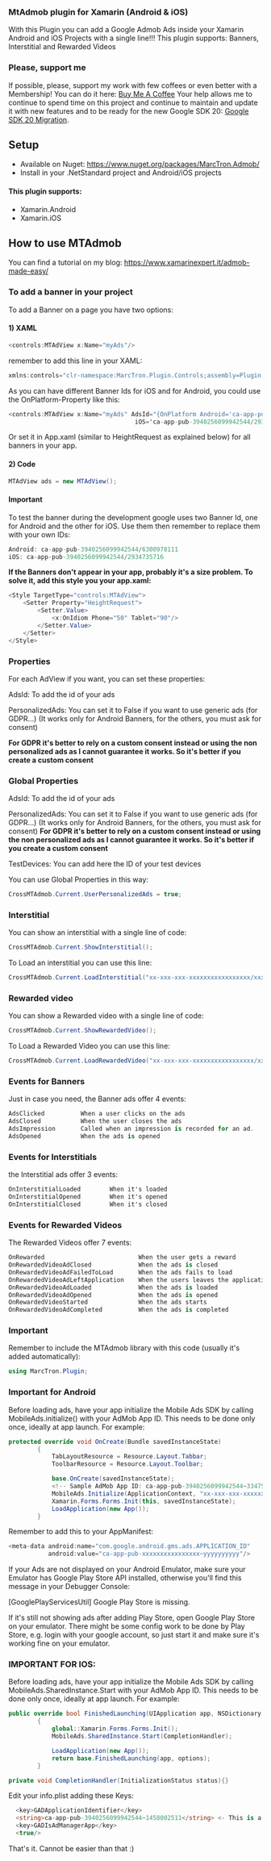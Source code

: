 ### MtAdmob plugin for Xamarin (Android & iOS)

With this Plugin you can add a Google Admob Ads inside your Xamarin Android and iOS Projects with a single line!!!
This plugin supports: Banners, Interstitial and Rewarded Videos

### Please, support me
If possible, please, support my work with few coffees or even better with a Membership!
You can do it here: [Buy Me A Coffee](https://www.buymeacoffee.com/xamarinexpert)
Your help allows me to continue to spend time on this project and continue to maintain and update it with new features and to be ready for the new Google SDK 20: [Google SDK 20 Migration](https://developers.google.com/admob/android/migration).


## Setup
* Available on Nuget: https://www.nuget.org/packages/MarcTron.Admob/
* Install in your .NetStandard project and Android/iOS projects

#### This plugin supports:
* Xamarin.Android
* Xamarin.iOS


## How to use MTAdmob

 You can find a tutorial on my blog: https://www.xamarinexpert.it/admob-made-easy/


### To add a banner in your project

To add a Banner on a page you have two options:

#### 1) XAML

```csharp
<controls:MTAdView x:Name="myAds"/>
```

remember to add this line in your XAML:
```csharp
xmlns:controls="clr-namespace:MarcTron.Plugin.Controls;assembly=Plugin.MtAdmob"
```

As you can have different Banner Ids for iOS and for Android, you could use the OnPlatform-Property like this:
```csharp
<controls:MTAdView x:Name="myAds" AdsId="{OnPlatform Android='ca-app-pub-3940256099942544/6300978111', 
                                   iOS='ca-app-pub-3940256099942544/2934735716'}"/>
```
Or set it in App.xaml (similar to HeightRequest as explained below) for all banners in your app.

#### 2) Code
```csharp
MTAdView ads = new MTAdView();
```

#### Important

To test the banner during the development google uses two Banner Id, one for Android and the other for iOS. Use them then remember to replace them with your own IDs:
```csharp
Android: ca-app-pub-3940256099942544/6300978111
iOS: ca-app-pub-3940256099942544/2934735716
```

**If the Banners don't appear in your app, probably it's a size problem. To solve it, add this style you your app.xaml:**
```csharp
<Style TargetType="controls:MTAdView">
    <Setter Property="HeightRequest">
        <Setter.Value>
            <x:OnIdiom Phone="50" Tablet="90"/>
        </Setter.Value>
    </Setter>
</Style>
```

### Properties

For each AdView if you want, you can set these properties:

AdsId: To add the id of your ads

PersonalizedAds: You can set it to False if you want to use generic ads (for GDPR...) (It works only for Android Banners, for the others, you must ask for consent)

**For GDPR it's better to rely on a custom consent instead or using the non personalized ads as I cannot guarantee it works. So it's better if you create a custom consent**

### Global Properties

AdsId: To add the id of your ads

PersonalizedAds: You can set it to False if you want to use generic ads (for GDPR...) (It works only for Android Banners, for the others, you must ask for consent)
**For GDPR it's better to rely on a custom consent instead or using the non personalized ads as I cannot guarantee it works. So it's better if you create a custom consent**

TestDevices: You can add here the ID of your test devices

You can use Global Properties in this way:
```csharp
CrossMTAdmob.Current.UserPersonalizedAds = true;
```

### Interstitial

You can show an interstitial with a single line of code:
```csharp
CrossMTAdmob.Current.ShowInterstitial();
```
To Load an interstitial you can use this line:
```csharp
CrossMTAdmob.Current.LoadInterstitial("xx-xxx-xxx-xxxxxxxxxxxxxxxxx/xxxxxxxxxx");
```

### Rewarded video

You can show a Rewarded video with a single line of code:
```csharp
CrossMTAdmob.Current.ShowRewardedVideo();
```
To Load a Rewarded Video you can use this line:
```csharp
CrossMTAdmob.Current.LoadRewardedVideo("xx-xxx-xxx-xxxxxxxxxxxxxxxxx/xxxxxxxxxx");
```

### Events for Banners

Just in case you need, the Banner ads offer 4 events:
```csharp
AdsClicked		    When a user clicks on the ads
AdsClosed		    When the user closes the ads
AdsImpression	    Called when an impression is recorded for an ad.
AdsOpened		    When the ads is opened
```

### Events for Interstitials

the Interstitial ads offer 3 events:
```csharp
OnInterstitialLoaded        When it's loaded
OnInterstitialOpened        When it's opened
OnInterstitialClosed        When it's closed
```

### Events for Rewarded Videos

The Rewarded Videos offer 7 events:
```csharp
OnRewarded                          When the user gets a reward
OnRewardedVideoAdClosed             When the ads is closed
OnRewardedVideoAdFailedToLoad       When the ads fails to load
OnRewardedVideoAdLeftApplication    When the users leaves the application
OnRewardedVideoAdLoaded             When the ads is loaded
OnRewardedVideoAdOpened             When the ads is opened
OnRewardedVideoStarted              When the ads starts
OnRewardedVideoAdCompleted          When the ads is completed
```

### Important

Remember to include the MTAdmob library with this code (usually it's added automatically):
```csharp
using MarcTron.Plugin;
```


### Important for Android

Before loading ads, have your app initialize the Mobile Ads SDK by calling MobileAds.initialize() with your AdMob App ID. 
This needs to be done only once, ideally at app launch. For example:

```csharp
protected override void OnCreate(Bundle savedInstanceState)
        {
            TabLayoutResource = Resource.Layout.Tabbar;
            ToolbarResource = Resource.Layout.Toolbar;

            base.OnCreate(savedInstanceState);
            <!-- Sample AdMob App ID: ca-app-pub-3940256099942544~3347511713 -->
            MobileAds.Initialize(ApplicationContext, "xx-xxx-xxx-xxxxxxxxxxxxxxxx~xxxxxxxxxx");
            Xamarin.Forms.Forms.Init(this, savedInstanceState); 
            LoadApplication(new App());
        }
```
Remember to add this to your AppManifest:
```csharp
<meta-data android:name="com.google.android.gms.ads.APPLICATION_ID"
           android:value="ca-app-pub-xxxxxxxxxxxxxxxx~yyyyyyyyyy"/>
```
If your Ads are not displayed on your Android Emulator, make sure your Emulator has Google Play Store API installed, otherwise you'll find this message in your Debugger Console:

[GooglePlayServicesUtil] Google Play Store is missing.

If it's still not showing ads after adding Play Store, open Google Play Store on your emulator. There might be some config work to be done by Play Store, e.g. login with your google account, so just start it and make sure it's working fine on your emulator.


### IMPORTANT FOR IOS:

Before loading ads, have your app initialize the Mobile Ads SDK by calling MobileAds.SharedInstance.Start with your AdMob App ID. 
This needs to be done only once, ideally at app launch. For example:

```csharp
public override bool FinishedLaunching(UIApplication app, NSDictionary options)
        {
            global::Xamarin.Forms.Forms.Init();
            MobileAds.SharedInstance.Start(CompletionHandler);

            LoadApplication(new App());
            return base.FinishedLaunching(app, options);
        }

private void CompletionHandler(InitializationStatus status){}
```

Edit your info.plist adding these Keys:
```csharp
  <key>GADApplicationIdentifier</key>
  <string>ca-app-pub-3940256099942544~1458002511</string> <- This is a test key, replace it with your APPID
  <key>GADIsAdManagerApp</key>
  <true/>
```


That's it. Cannot be easier than that :)
